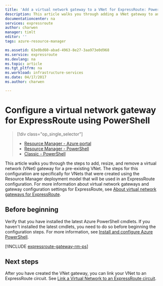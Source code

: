 ```yaml
---
title: 'Add a virtual network gateway to a VNet for ExpressRoute: PowerShell: Azure '
description: This article walks you through adding a VNet gateway to an already created Resource Manager VNet for ExpressRoute.
documentationcenter: na
services: expressroute
author: charwen
manager: timlt
editor: ''
tags: azure-resource-manager

ms.assetid: 63e0bd60-abad-4963-8e27-3aa973e0d968
ms.service: expressroute
ms.devlang: na
ms.topic: article
ms.tgt_pltfrm: na
ms.workload: infrastructure-services
ms.date: 04/17/2017
ms.author: charwen

---
```

# Configure a virtual network gateway for ExpressRoute using PowerShell
> [!div class="op_single_selector"]
> * [Resource Manager - Azure portal](./expressroute-howto-add-gateway-portal-resource-manager.md)
> * [Resource Manager - PowerShell](./expressroute-howto-add-gateway-resource-manager.md)
> * [Classic - PowerShell](./expressroute-howto-add-gateway-classic.md)
>
>


This article walks you through the steps to add, resize, and remove a virtual network (VNet) gateway for a pre-existing VNet. The steps for this configuration are specifically for VNets that were created using the Resource Manager deployment model that will be used in an ExpressRoute configuration. For more information about virtual network gateways and gateway configuration settings for ExpressRoute, see [About virtual network gateways for ExpressRoute](./expressroute-about-virtual-network-gateways.md). 

## Before beginning

Verify that you have installed the latest Azure PowerShell cmdlets. If you haven't installed the latest cmdlets, you need to do so before beginning the configuration steps. For more information, see [Install and configure Azure PowerShell](../powershell-install-configure.md).

[!INCLUDE [expressroute-gateway-rm-ps](../../includes/expressroute-gateway-rm-ps-include.md)]

## Next steps

After you have created the VNet gateway, you can link your VNet to an ExpressRoute circuit. See [Link a Virtual Network to an ExpressRoute circuit](./expressroute-howto-linkvnet-arm.md/).